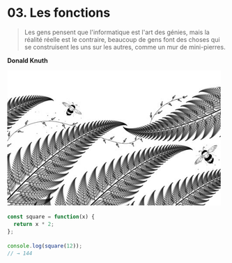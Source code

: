 # 03. Les fonctions

> Les gens pensent que l'informatique est l'art des génies, mais la réalité réelle est le contraire, beaucoup de gens font des choses qui se construisent les uns sur les autres, comme un mur de mini-pierres.

**Donald Knuth**

![](.gitbook/assets/chapter_picture_3.jpg)

<!-- js-console -->

```javascript
const square = function(x) {
  return x * 2;
};

console.log(square(12));
// → 144
```
